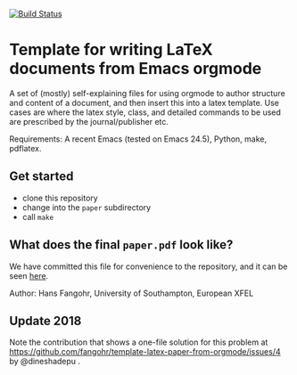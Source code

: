 [![Build Status](https://travis-ci.org/fangohr/template-latex-paper-from-orgmode.svg?branch=master)](https://travis-ci.org/fangohr/template-latex-paper-from-orgmode)

# Template for writing LaTeX documents from Emacs orgmode

A set of (mostly) self-explaining files for using orgmode to author structure and content of a document, and then insert this into a latex template. Use cases are where the latex style, class, and detailed commands to be used are prescribed by the journal/publisher etc.

Requirements: A recent Emacs (tested on Emacs 24.5), Python, make, pdflatex.

## Get started

- clone this repository
- change into the ``paper`` subdirectory
- call ``make``

## What does the final ``paper.pdf`` look like?

We have committed this file for convenience to the repository, and it can be seen [here](compiled-paper.pdf).

Author: Hans Fangohr, University of Southampton, European XFEL

## Update 2018

Note the contribution that shows a one-file solution for this problem at https://github.com/fangohr/template-latex-paper-from-orgmode/issues/4 by @dineshadepu .
